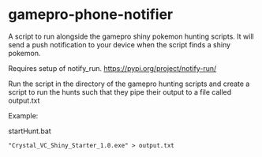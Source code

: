 # gamepro-phone-notifier

A script to run alongside the gamepro shiny pokemon hunting scripts.
It will send a push notification to your device when the script finds a shiny pokemon.

Requires setup of notify_run. https://pypi.org/project/notify-run/

Run the script in the directory of the gamepro hunting scripts and create a script to run the hunts such
that they pipe their output to a file called output.txt

Example:

startHunt.bat
```
"Crystal_VC_Shiny_Starter_1.0.exe" > output.txt
```
